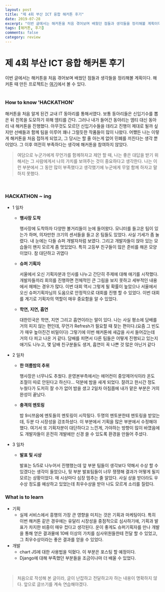 ```yaml
---
layout: post
title: "제 4회 부산 ICT 융합 해커톤 후기"
date: 2019-07-28
excerpt: "이번 글에서는 해커톤을 처음 겪어보며 배웠던 점들과 생각들을 정리해볼 계획이다.  "
tags: [해커톤, 후기]
comments: false
category: review
---
```


# 제 4회 부산 ICT 융합 해커톤 후기


이번 글에서는 해커톤을 처음 겪어보며 배웠던 점들과 생각들을 정리해볼 계획이다. 해커톤 때 만든 프로젝트는 [여기](https://youtu.be/127MRVj1yC8)에서 볼 수 있다.
<br>
<br>


### How to know 'HACKATHON'

해커톤을 처음 알게 된건 교내 IT 동아리를 통해서였다. 보통 동아리들은 신입기수를 뽑은 뒤 친목을 도모하기 위해 엠티를 간다. 그러나 내가 들어간 동아리는 엠티 대신 동아리 내 해커톤을 진행했다. 아무것도 모르던 신입기수들을 데리고 진행이 제대로 될까 싶지만 선배들과 함께 팀을 이루어 꽤나 그럴듯한 작품들이 많이 나왔다. 어쨌든 나는 이렇게 해커톤을 처음 접하게 되었고, 그 당시는 할 줄 아는게 없어 민폐를 끼친다는 생각 뿐이었다.  그 이후 여전히 부족하다는 생각에 해커톤을 참여하지 않았다.

> 여담으로 누군가에게 무언가를 함께하자고 제안 할 때, 나는  좋은 대답을 받기 위해서는 그 사람에게서 나의 가치를  보여주는 것이 중요하다고 생각한다. 나는 이런 부분에서 그 동안 많이 부족했다고 생각했기에 누군에게 무얼 함께 하자고 말하지 못했다. 


<br>

### HACKATHON ~ ing

+ 1 일차

  + **행사장 도착**

    행사장에 도착하자 다양한 볼거리들이 눈에 들어왔다. 모니터를 들고온 팀이 있는가 하며, 의자만한 크기의 센서들을 들고 온 팀들도 있었다. 사실 기세가 좀 눌렸다. 내 눈에는 다들 슈퍼 개발자처럼 보였다. 그리고 개발자들이 앉아 있는 모습들이 왠지 모르게 좀 멋있었다. 특히 고등부 친구들이 많은 준비를 해온 모양이었다. 참 대단하고 귀엽다

  + **슈퍼 기획자**

    서울에서 오신 기획자분과 인사를 나누고 간단히 주제에 대해 애기를 시작했다. 개발자들끼리 회의를 진행하면 전체적인 큰 그림을 보지 못하고 세부적인 내용에서 헤메는 경우가 많다. 이번 대회 역시 그렇게 될 확률이 높았으나 서울에서 오신 슈퍼기획자님의 도움으로 안정적으로 대회를 진행 할 수 있었다. 이번 대회를 계기로 기획자의 역할이 매우 중요함을 알 수 있었다. 

  + **학연, 지연, 흡연**

    대한민국은 학연, 지연 그리고 흡연이라는 말이 있다. 나는 사실 평소에 담배를 거의 피지 않는 편인데, 무언가 Refresh가 필요할 때 찾는 편이다.(요즘 그 빈도가 매우 높아진건 비밀이다)  그렇기에 이번 해커톤에 새갑을 사서 들어갔는데 거의 다 피고 나온 거 같다. 담배를 피면서 다른 팀들은 어떻게 진행되고 있는지 애기도 나누고, 몇  담배 친구분들도 생겨, 흡연이 꼭  나쁜 것 많은 아닌거 같다

+ 2 일차

  + **한 여름밤의 추위**

    행사장은 너무나도 추웠다. 운영본부측에서는 에어컨이 중앙제어식이라 온도 조절이 따로 안된다고 하신다... 덕분에 밤을 새게 되었다. 잘려고 한시간 정도 누웠다가 도저히 잘 수가 없어 밤을 샜고 2일차 아침쯤에 내가 맡은 부분은 거의 완성이 끝났다.

  + **충격의 멘토링**

    밤 9시쯔음에 멘토들의 멘토링이 시작됬다. 두명의 멘토분한테 멘토링을 받았는데, 두분 다 시장성을 강조하셨다. 이 부분에서 기획을 많은 부분에서 수정해야 했다. 여기서 또 기획자분이 대단하다고 느낀게, 가야하는 방향이 많이 바꼈음에도 개발자들이 온전히 개발에만 신경 쓸 수 있도록 환경을 만들어 주셨다.

+ 3 일차

  + **발표 및 시상**

    발표는 5/5로 나누어서 진행했는데 앞 부분 팀들이 생각보다 약해서 수상 할 수 있겠다는 생각이 들었으나, 뒷 부분 발표팀들이 너무 쟁쟁해 결과가 어떻게 될지 모르는 상황이었다. 매 시상마다 심장 멈추는 줄 알았다. 사실 상을 받더라도 우수상 정도를 예상하고 있었는데 최우수상을 받아 나도 모르게 소리를 질렀다.



### What is to learn

+ 기획
  + 실제 서비스에서 흥행의 가장 큰 영향을 미치는 것은 기획과 마케팅이다. 특히 이번 해커톤 같은 경우에는 유달리 시장성을 중점적으로 심사하기에, 기획과 발표가 차지한 비중이 매우 컸다고 생각된다. 운이 좋게도 슈퍼기획자를 만나 개발을 통해 얻은 결과물에 10배 이상의 가치를 심사위원들한테 전달 할 수 있었고, 그  최우수상이라는 좋은 결과를 얻을 수 있었다.
+ 개발
  + chart JS에 대한 사용법을 익혔다.  이 부분은 포스팅 할 예정이다.
  + Django에 대해 부족했던 부분들을 조금이나마 더 배울 수 있었다.

<br>

> 처음으로 작성해 본 글이라,  글이 난잡하고 전달하고자 하는 내용이 명확하지 않다.  앞으로 글쓰기를 계속 연습해야겠다.
